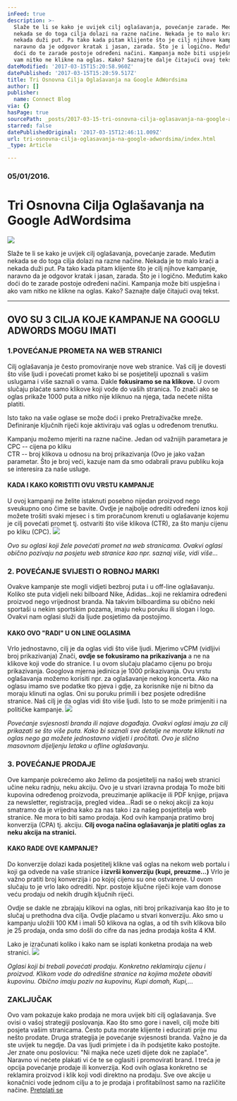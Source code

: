 ```yaml
---
inFeed: true
description: >-
  Slaže te li se kako je uvijek cilj oglašavanja, povećanje zarade. Međutim
  nekada se do toga cilja dolazi na razne načine. Nekada je to malo kraći a
  nekada duži put. Pa tako kada pitam klijente što je cilj njihove kampanje,
  naravno da je odgovor kratak i jasan, zarada. Što je i logično. Međutim kako
  doći do te zarade postoje određeni načini. Kampanja može biti uspješna i ako
  vam nitko ne klikne na oglas. Kako? Saznajte dalje čitajući ovaj tekst.
dateModified: '2017-03-15T15:20:58.960Z'
datePublished: '2017-03-15T15:20:59.517Z'
title: Tri Osnovna Cilja Oglašavanja na Google AdWordsima
author: []
publisher:
  name: Connect Blog
via: {}
hasPage: true
sourcePath: _posts/2017-03-15-tri-osnovna-cilja-oglasavanja-na-google-adwordsima.md
starred: false
datePublishedOriginal: '2017-03-15T12:46:11.009Z'
url: tri-osnovna-cilja-oglasavanja-na-google-adwordsima/index.html
_type: Article

---
```

### 05/01/2016\.

# Tri Osnovna Cilja Oglašavanja na Google AdWordsima
![](https://the-grid-user-content.s3-us-west-2.amazonaws.com/5b7c2d59-2029-4094-8b96-4df1fd8db53d.jpg)

Slaže te li se kako je uvijek cilj oglašavanja, povećanje zarade. Međutim nekada se do toga cilja dolazi na razne načine. Nekada je to malo kraći a nekada duži put. Pa tako kada pitam klijente što je cilj njihove kampanje, naravno da je odgovor kratak i jasan, zarada. Što je i logično. Međutim kako doći do te zarade postoje određeni načini. Kampanja može biti uspješna i ako vam nitko ne klikne na oglas. Kako? Saznajte dalje čitajući ovaj tekst.

---

## OVO SU 3 CILJA KOJE KAMPANJE NA GOOGLU ADWORDS MOGU IMATI

### 1.POVEĆANJE PROMETA NA WEB STRANICI

Cilj oglašavanja je često promoviranje nove web stranice. Vaš cilj je dovesti što više ljudi i povećati promet kako bi se posjetitelji upoznali s vašim uslugama i više saznali o vama. Dakle **fokusiramo se na klikove.** U ovom slučaju plaćate samo klikove koji vode do vaših stranica. To znači ako se oglas prikaže 1000 puta a nitko nije kliknuo na njega, tada nećete ništa platiti.

Isto tako na vaše oglase se može doći i preko Pretraživačke mreže. Definiranje ključnih riječi koje aktiviraju vaš oglas u određenom trenutku.

Kampanju možemo mjeriti na razne načine. Jedan od važnijih parametara je  
CPC -- cijena po kliku  
CTR -- broj klikova u odnosu na broj prikazivanja (Ovo je jako važan parametar. Što je broj veći, kazuje nam da smo odabrali pravu publiku koja se interesira za naše usluge.

#### KADA I KAKO KORISTITI OVU VRSTU KAMPANJE

U ovoj kampanji ne želite istaknuti posebno nijedan proizvod nego sveukupno ono čime se bavite. Ovdje je najbolje odrediti određeni iznos koji možete trošiti svaki mjesec i s tim proračunom krenuti u oglašavanje kojemu je cilj povećati promet tj. ostvariti što više klikova (CTR), za što manju cijenu po kliku (CPC).
![](https://the-grid-user-content.s3-us-west-2.amazonaws.com/5498dbc7-73b7-453a-9c6b-0a546c03f8bb.jpg)

_Ovo su oglasi koji žele povećati promet na web stranicama. Ovakvi oglasi obično pozivaju na posjetu web stranice kao npr. saznaj više, vidi više..._

### 2\. POVEĆANJE SVIJESTI O ROBNOJ MARKI

Ovakve kampanje ste mogli vidjeti bezbroj puta i u off-line oglašavanju. Koliko ste puta vidjeli neki bilboard Nike, Adidas...koji ne reklamira određeni proizvod nego vrijednost branda. Na takvim bilboardima su obično neki sportaši u nekim sportskim pozama, imaju neku poruku ili slogan i logo. Ovakvi nam oglasi služi da ljude posjetimo da postojimo.

#### KAKO OVO "RADI" U ON LINE OGLASIMA

Vrlo jednostavno, cilj je da oglas vidi što više ljudi. Mjerimo vCPM (vidljivi broj prikazivanja) Znači, **ovdje se fokusiramo na prikazivanja** a ne na klikove koji vode do stranice. I u ovom slučaju plaćamo cijenu po broju prikazivanja. Googlova mjerna jedinica je 1000 prikazivanja. Ovu vrstu oglašavanja možemo korisiti npr. za oglašavanje nekog koncerta. Ako na oglasu imamo sve podatke tko pjeva i gdje, za korisnike nije ni bitno da moraju klinuti na oglas. Oni su poruku primili i bez posjete odredišne stranice. Naš cilj je da oglas vidi što više ljudi. Isto to se može primjeniti i na političke kampanje.
![](https://the-grid-user-content.s3-us-west-2.amazonaws.com/e672d18c-1a05-4e07-81b2-1bc4d2246adb.jpg)

_Povećanje svjesnosti branda ili najave događaja. Ovakvi oglasi imaju za cilj prikazati se što više puta. Kako bi saznali sve detalje ne morate kliknuti na oglas nego ga možete jednostavno vidjeti i pročitati. Ovo je slično masovnom dijeljenju letaka u ofline oglašavanju._

### 3\. POVEĆANJE PRODAJE

Ove kampanje pokrećemo ako želimo da posjetitelji na našoj web stranici učine neku radnju, neku akciju. Ovo je u stvari izravna prodaja To može biti kupovina određenog proizvoda, preuzimanje aplikacije ili PDF knjige, prijava za newsletter, registracija, pregled videa...Radi se o nekoj akciji za koju smatramo da je vrijedna kako za nas tako i za našeg posjetitelja web stranice. Ne mora to biti samo prodaja. Kod ovih kampanja pratimo broj konverzija (CPA) tj. akciju. **Cilj ovoga načina oglašavanja je platiti oglas za neku akcija na stranici.**

#### KAKO RADE OVE KAMPANJE?

Do konverzije dolazi kada posjetitelj klikne vaš oglas na nekom web portalu i koji ga odvede na vaše stranice **i izvrši konverziju (kupi, preuzme...)** Vrlo je važno pratiti broj konverzija i po kojoj cijenu su one ostvarene. U ovom slučaju to je vrlo lako odrediti. Npr. postoje ključne riječi koje vam donose veću prodaju od nekih drugih ključnih riječi.

Ovdje se dakle ne zbrajaju klikovi na oglas, niti broj prikazivanja kao što je to slučaj u prethodna dva cilja. Ovdje plaćamo u stvari konverziju. Ako smo u kampanju uložili 100 KM i imali 50 klikova na oglas, a od tih svih klikova bilo je 25 prodaja, onda smo došli do cifre da nas jedna prodaja košta 4 KM.

Lako je izračunati koliko i kako nam se isplati konketna prodaja na web stranici.
![](https://the-grid-user-content.s3-us-west-2.amazonaws.com/9f187589-474a-4b63-9cdc-ab3cb4689579.jpg)

_Oglasi koji bi trebali povećati prodaju. Konkretno reklamiraju cijenu i proizvod. Klikom vode do odredišne stranice na kojima možete obaviti kupovinu. Obično imaju poziv na kupovinu, Kupi domah, Kupi,..._

### ZAKLJUČAK

Ovo vam pokazuje kako prodaja ne mora uvijek biti cilj oglašavanja. Sve ovisi o vašoj strategiji poslovanja. Kao što smo gore i naveli, cilj može biti posjeta vašim stranicama. Često puta morate klijente i educirati prije mu nešto prodate. Druga strategija je povećanje svjesnosti branda. Važno je da ste uvijek tu negdje. Da vas ljudi primjete i da ih podsjetite kako postojite. Jer znate onu poslovicu: "Ni majka neće uzeti dijete dok ne zaplače". Naravno vi nećete plakati vi će te se oglasiti i promovirati brand. I treća je opcija povećanje prodaje ili konverzija. Kod ovih oglasa konkretno se reklamira proizvod i klik koji vodi direktno na prodaju. Sve ove akcije u konačnici vode jednom cilju a to je prodaja i profitabilnost samo na različite načine.
[Pretplati se][0]

[0]: http://www.subscribepage.com/b8c7z2